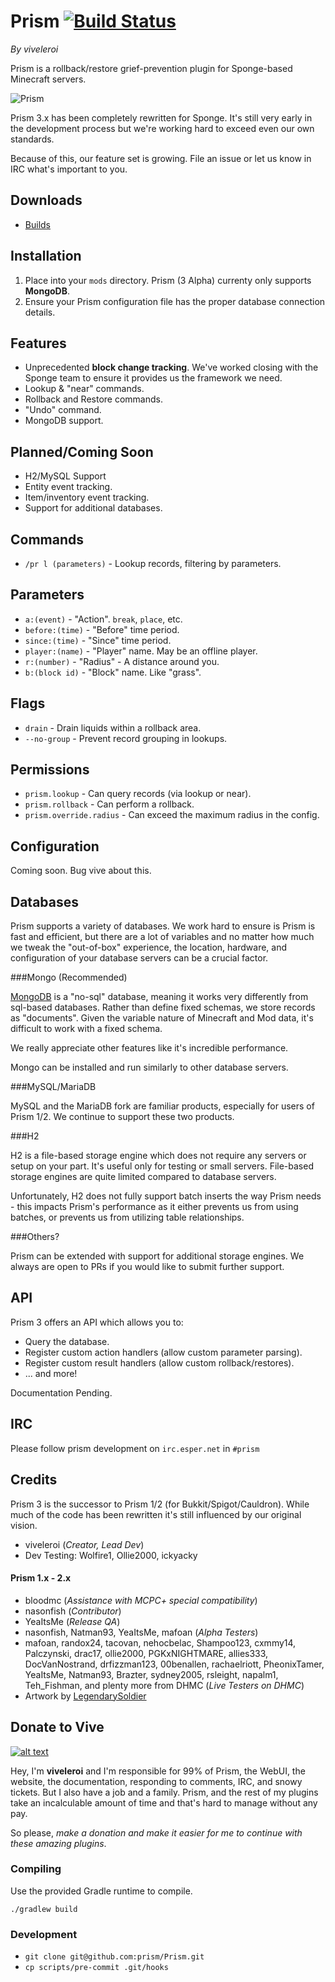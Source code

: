# Prism [![Build Status](https://api.travis-ci.org/prism/Prism.png)](https://travis-ci.org/prism/Prism/)

*By viveleroi*

Prism is a rollback/restore grief-prevention plugin for Sponge-based Minecraft servers. 

![Prism](http://helion3.s3.amazonaws.com/prism.jpg)

Prism 3.x has been completely rewritten for Sponge. It's still very early in the development process but we're working hard to exceed even our own standards.

Because of this, our feature set is growing. File an issue or let us know in IRC what's important to you.

## Downloads

- [Builds](http://dhmc.us:8080/job/Prism/)

## Installation

1. Place into your `mods` directory. Prism (3 Alpha) currenty only supports **MongoDB**. 
2. Ensure your Prism configuration file has the proper database connection details.

## Features

- Unprecedented **block change tracking**. We've worked closing with the Sponge team to ensure it provides us the framework we need.
- Lookup & "near" commands.
- Rollback and Restore commands.
- "Undo" command.
- MongoDB support.

## Planned/Coming Soon

- H2/MySQL Support
- Entity event tracking.
- Item/inventory event tracking.
- Support for additional databases.

## Commands

- `/pr l (parameters)` - Lookup records, filtering by parameters.

## Parameters

- `a:(event)` - "Action". `break`, `place`, etc.
- `before:(time)` - "Before" time period.
- `since:(time)` - "Since" time period.
- `player:(name)` - "Player" name. May be an offline player.
- `r:(number)` - "Radius" - A distance around you.
- `b:(block id)` - "Block" name. Like "grass".

## Flags

- `drain` - Drain liquids within a rollback area.
- `--no-group` - Prevent record grouping in lookups.

## Permissions

- `prism.lookup` - Can query records (via lookup or near).
- `prism.rollback` - Can perform a rollback.
- `prism.override.radius` - Can exceed the maximum radius in the config.

## Configuration

Coming soon. Bug vive about this.

## Databases

Prism supports a variety of databases. We work hard to ensure is Prism is fast and efficient, but there are a lot of variables and no matter how much we tweak the "out-of-box" experience, the location, hardware, and configuration of your database servers can be a crucial factor.

###Mongo (Recommended)

[MongoDB](https://www.mongodb.com/) is a "no-sql" database, meaning it works very differently from sql-based databases. Rather than define fixed schemas, we store records as "documents". Given the variable nature of Minecraft and Mod data, it's difficult to work with a fixed schema.

We really appreciate other features like it's incredible performance. 

Mongo can be installed and run similarly to other database servers.

###MySQL/MariaDB

MySQL and the MariaDB fork are familiar products, especially for users of Prism 1/2. We continue to support these two products.

###H2

H2 is a file-based storage engine which does not require any servers or setup on your part. It's useful only for testing or small servers. File-based storage engines are quite limited compared to database servers.

Unfortunately, H2 does not fully support batch inserts the way Prism needs -  this impacts Prism's performance as it either prevents us from using batches, or prevents us from utilizing table relationships.

###Others?

Prism can be extended with support for additional storage engines. We always are open to PRs if you would like to submit further support.

## API

Prism 3 offers an API which allows you to:

- Query the database.
- Register custom action handlers (allow custom parameter parsing).
- Register custom result handlers (allow custom rollback/restores).
- ... and more!

Documentation Pending.

## IRC

Please follow prism development on `irc.esper.net` in `#prism`

## Credits

Prism 3 is the successor to Prism 1/2 (for Bukkit/Spigot/Cauldron). While much of the code has been rewritten it's still influenced by our original vision.

- viveleroi (*Creator, Lead Dev*)
- Dev Testing: Wolfire1, Ollie2000, ickyacky

#### Prism 1.x - 2.x

- bloodmc (*Assistance with MCPC+ special compatibility*)
- nasonfish (*Contributor*)
- YeaItsMe (*Release QA*)
- nasonfish, Natman93, YeaItsMe, mafoan (*Alpha Testers*)
- mafoan, randox24, tacovan, nehocbelac, Shampoo123, cxmmy14, Palczynski, drac17, ollie2000, PGKxNIGHTMARE, allies333, DocVanNostrand, drfizzman123, 00benallen, rachaelriott, PheonixTamer, YeaItsMe, Natman93, Brazter, sydney2005, rsleight, napalm1, Teh_Fishman, and plenty more from DHMC (*Live Testers on DHMC*)
- Artwork by [LegendarySoldier](http://legendary-soldier.deviantart.com/)

## Donate to Vive

[![alt text][2]][1]

  [1]: https://www.paypal.com/cgi-bin/webscr?return=http%3A%2F%2Fdev.bukkit.org%2Fserver-mods%2Fprism%2F&cn=Add+special+instructions+to+the+addon+author%28s%29&business=botsko%40gmail.com&bn=PP-DonationsBF%3Abtn_donateCC_LG.gif%3ANonHosted&cancel_return=http%3A%2F%2Fdev.bukkit.org%2Fserver-mods%2Fprism%2F&lc=US&item_name=Prism+%28from+Bukkit.org%29&cmd=_donations&rm=1&no_shipping=1&currency_code=USD
  [2]: http://botsko.s3.amazonaws.com/paypal_donate.gif

Hey, I'm **viveleroi** and I'm responsible for 99% of Prism, the WebUI, the website, the documentation, responding to comments, IRC, and snowy tickets. But I also have a job and a family. Prism, and the rest of my plugins take an incalculable amount of time and that's hard to manage without any pay.

So please, *make a donation and make it easier for me to continue with these amazing plugins*.



### Compiling

Use the provided Gradle runtime to compile.

    ./gradlew build

### Development

- `git clone git@github.com:prism/Prism.git`
- `cp scripts/pre-commit .git/hooks`